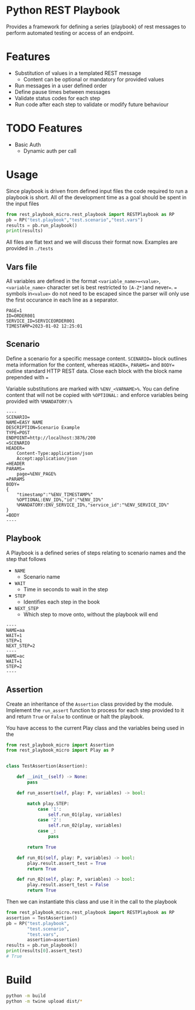 # Python REST Playbook

Provides a framework for defining a series (playbook) of rest messages to perform automated testing or access of an endpoint.

# Features

-   Substitution of values in a templated REST message
    -   Content can be optional or mandatory for provided values
-   Run messages in a user defined order
-   Define pause times between messages
-   Validate status codes for each step
-   Run code after each step to validate or modify future behaviour

# TODO Features
- Basic Auth
  - Dynamic auth per call

# Usage

Since playbook is driven from defined input files the code required to run a playbook is short. All of the development time as a goal should be spent in the input files

```python
from rest_playbook_micro.rest_playbook import RESTPlaybook as RP
pb = RP("test.playbook","test.scenario","test.vars")
results = pb.run_playbook()
print(results)
```

All files are flat text and we will discuss their format now. Examples are provided in `./tests`

## Vars file

All variables are defined in the format `<variable_name>=<value>`,
`<variable_name>` character set is best restricted to `[A-Z*]`and never`=`. `=` symbols in`<value>` do not need to be escaped since the parser will only use the first occurance in each line as a separator.

```text
PAGE=1
ID=ORDER001
SERVICE_ID=SERVICEORDER001
TIMESTAMP=2023-01-02 12:25:01
```

## Scenario

Define a scenario for a specific message content. `SCENARIO=` block outlines meta information for the content, whereas `HEADER=`, `PARAMS=` and `BODY=` outline standard HTTP REST data. Close each block with the block name prepended with `=`

Variable substitutions are marked with `%ENV_<VARNAME>%`. You can define content that will not be copied with `%OPTIONAL:` and enforce variables being provided with `%MANDATORY:%`

```text
----
SCENARIO=
NAME=EASY NAME
DESCRIPTION=Scenario Example
TYPE=POST
ENDPOINT=http://localhost:3876/200
=SCENARIO
HEADER=
	Content-Type:application/json
	Accept:application/json
=HEADER
PARAMS=
	page=%ENV_PAGE%
=PARAMS
BODY=
{
    "timestamp":"%ENV_TIMESTAMP%"
    %OPTIONAL:ENV_ID%,"id":"%ENV_ID%"
    %MANDATORY:ENV_SERVICE_ID%,"service_id":"%ENV_SERVICE_ID%"
}
=BODY
----
```

## Playbook

A Playbook is a defined series of steps relating to scenario names
and the step that follows

- `NAME`
  - Scenario name
- `WAIT`
  - Time in seconds to wait in the step
- `STEP`
  - Identifies each step in the book
- `NEXT_STEP`
  - Which step to move onto, without the playbook will end

```
----
NAME=aa
WAIT=1
STEP=1
NEXT_STEP=2
----
NAME=ac
WAIT=1
STEP=2
----
```
## Assertion

Create an inheritance of the `Assertion` class provided by the module. Implement the `run_assert` function to process for each step provided to it and return `True` or `False` to continue or halt the playbook.

You have access to the current Play class and the variables being used in the 

```python
from rest_playbook_micro import Assertion
from rest_playbook_micro import Play as P


class TestAssertion(Assertion):

    def __init__(self) -> None:
        pass

    def run_assert(self, play: P, variables) -> bool:

        match play.STEP:
            case '1':
                self.run_01(play, variables)
            case '2':
                self.run_02(play, variables)
            case _:
                pass

        return True

    def run_01(self, play: P, variables) -> bool:
        play.result.assert_test = True
        return True

    def run_02(self, play: P, variables) -> bool:
        play.result.assert_test = False
        return True
```

Then we can instantiate this class and use it in the call to the playbook

```python
from rest_playbook_micro.rest_playbook import RESTPlaybook as RP
assertion = TestAssertion()
pb = RP("test.playbook",
        "test.scenario",
        "test.vars",
        assertion=assertion)
results = pb.run_playbook()
print(results[0].assert_test)
# True
```


# Build

```bash
python -m build
python -m twine upload dist/*
```
